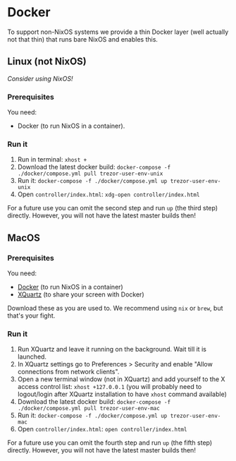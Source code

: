 # Docker

To support non-NixOS systems we provide a thin Docker layer (well
actually not that thin) that runs bare NixOS and enables this.

## Linux (not NixOS)

_Consider using NixOS!_

### Prerequisites

You need:
- Docker (to run NixOS in a container).

### Run it

1. Run in terminal: `xhost +`
2. Download the latest docker build: `docker-compose -f ./docker/compose.yml pull trezor-user-env-unix`
3. Run it: `docker-compose -f ./docker/compose.yml up trezor-user-env-unix`
4. Open `controller/index.html`: `xdg-open controller/index.html`

For a future use you can omit the second step and run `up` (the third step) directly. However, you will not have the latest master builds then!

## MacOS

### Prerequisites

You need:
- [Docker](https://docs.docker.com/docker-for-mac/install/) (to run NixOS in a container)
- [XQuartz](https://www.xquartz.org/) (to share your screen with Docker)

Download these as you are used to. We recommend using `nix` or `brew`, but that's your fight.

### Run it

1. Run XQuartz and leave it running on the background. Wait till it is launched.
2. In XQuartz settings go to Preferences > Security and enable "Allow connections from network clients".
3. Open a new terminal window (not in XQuartz) and add yourself to the X access control list: `xhost +127.0.0.1` (you will probably need to logout/login after XQuartz installation to have `xhost` command available)
4. Download the latest docker build: `docker-compose -f ./docker/compose.yml pull trezor-user-env-mac`
5. Run it: `docker-compose -f ./docker/compose.yml up trezor-user-env-mac`
6. Open `controller/index.html`: `open controller/index.html`

For a future use you can omit the fourth step and run `up` (the fifth step) directly. However, you will not have the latest master builds then!
